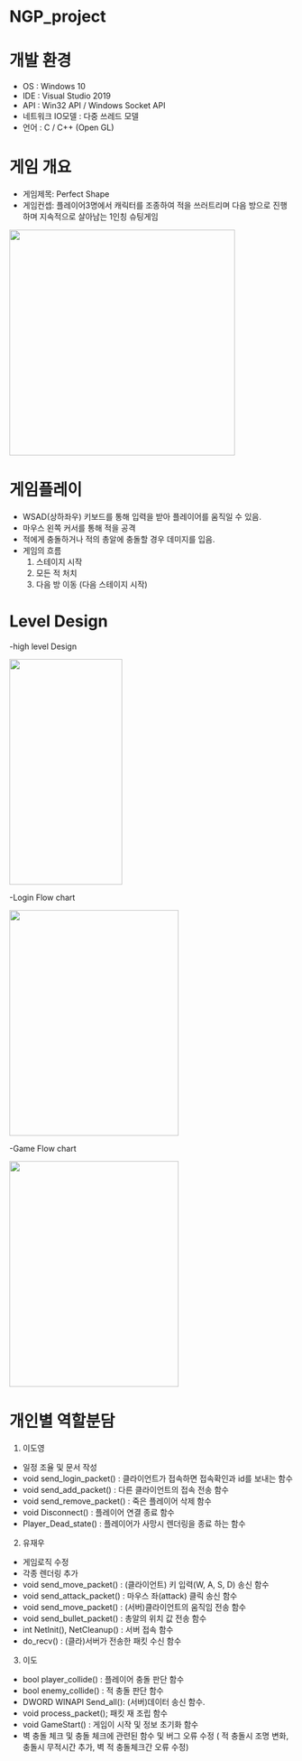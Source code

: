 # NGP_project

# 개발 환경
-	OS : Windows 10
-	IDE : Visual Studio 2019
-	API : Win32 API / Windows Socket API
-	네트워크 IO모델 : 다중 쓰레드 모델
-	언어 : C / C++ (Open GL)


# 게임 개요
- 게임제목:  Perfect Shape
- 게임컨셉: 플레이어3명에서 캐릭터를 조종하여 적을 쓰러트리며 다음 방으로 진행하며 지속적으로 살아남는 1인칭 슈팅게임

<img src="https://github.com/doyoung930/NGP_project/assets/70666642/3006b1b9-f829-4b4f-b39c-74b164c99924" width="400" height="400"/>



# 게임플레이
- WSAD(상하좌우) 키보드를 통해 입력을 받아 플레이어를 움직일 수 있음.
- 마우스 왼쪽 커서를 통해 적을 공격
- 적에게 충돌하거나 적의 총알에 충돌할 경우 데미지를 입음.
- 게임의 흐름
	1. 스테이지 시작
	2. 모든 적 처치
	3. 다음 방 이동 (다음 스테이지 시작)

# Level Design

-high level Design

 <img src="https://github.com/doyoung930/NGP_project/assets/70666642/2821e5e5-6bd5-4f89-b663-a3568d7a5c15" width="200" height="400"/>

-Login Flow chart

 <img src="https://github.com/doyoung930/NGP_project/assets/70666642/9b86d146-bc91-4515-8ed7-0f8861653632" width="300" height="400"/>

-Game Flow chart

 <img src="https://github.com/doyoung930/NGP_project/assets/70666642/ede20f89-8ed7-449f-8baf-bd0ebe71a221" width="300" height="400"/>

 # 개인별 역할분담

 1. 이도영
-	일정 조율 및 문서 작성
-	void send_login_packet() : 클라이언트가 접속하면 접속확인과 id를 보내는 함수
-	void send_add_packet() : 다른 클라이언트의 접속 전송 함수
-	void send_remove_packet() : 죽은 플레이어 삭제 함수
-	void Disconnect() : 플레이어 연결 종료 함수
-	Player_Dead_state() : 플레이어가 사망시 렌더링을 종료 하는 함수


2. 유재우
-	게임로직 수정
-	각종 렌더링 추가
-	void send_move_packet() : (클라이언트) 키 입력(W, A, S, D) 송신 함수
-	void send_attack_packet() : 마우스 좌(attack) 클릭 송신 함수
-	void send_move_packet() : (서버)클라이언트의 움직임 전송 함수
-	void send_bullet_packet() : 총알의 위치 값 전송 함수
-	int NetInit(), NetCleanup() : 서버 접속 함수
-	do_recv() : (클라)서버가 전송한 패킷 수신 함수 



3. 이도
-	bool player_collide() : 플레이어 충돌 판단 함수	
-	bool enemy_collide() : 적 충돌 판단 함수
-	DWORD WINAPI Send_all(): (서버)데이터 송신 함수.
-	void process_packet(); 패킷 재 조립 함수
-	void GameStart() : 게임이 시작 및 정보 초기화 함수
-	벽 충돌 체크 및 충돌 체크에 관련된 함수 및 버그 오류 수정
	( 적 충돌시 조명 변화, 충돌시 무적시간 추가, 벽 적 충돌체크간 오류 수정)

